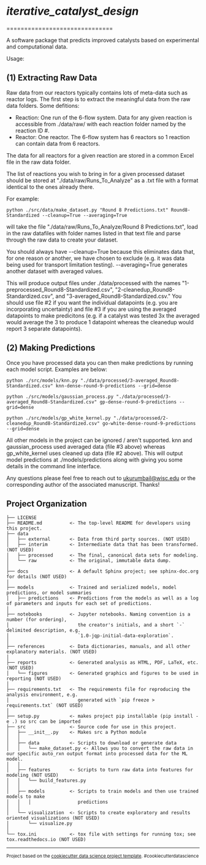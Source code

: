 # *iterative_catalyst_design*
==============================

A software package that predicts improved catalysts based on experimental and computational data.

Usage:

## (1) Extracting Raw Data

Raw data from our reactors typically contains lots of meta-data such as reactor logs. The first step is to extract the meaningful data from the raw data folders. Some defitions:

* Reaction: One run of the 6-flow system. Data for any given reaction is accessible from ./data/raw/ with each reaction folder named by the reaction ID #.
* Reactor: One reactor. The 6-flow system has 6 reactors so 1 reaction can contain data from 6 reactors. 

The data for all reactors for a given reaction are stored in a common Excel file in the raw data folder. 

The list of reactions you wish to bring in for a given processed dataset should be stored at "./data/raw/Runs_To_Analyze" as a .txt file with a format identical to the ones already there.

For example:

`python ./src/data/make_dataset.py "Round 8 Predictions.txt" Round8-Standardized --cleanup=True --averaging=True`

will take the file "./data/raw/Runs_To_Analyze/Round 8 Predictions.txt", load in the raw datafiles with folder names listed in that text file and parse through the raw data to create your dataset. 

You should always have --cleanup=True because this eliminates data that, for one reason or another, we have chosen to exclude (e.g. it was data being used for transport limitation testing). --averaging=True generates another dataset with averaged values.

This will produce output files under ./data/processed with the names "1-preprocessed_Round8-Standardized.csv", "2-cleanedup_Round8-Standardized.csv", and "3-averaged_Round8-Standardized.csv." You should use file #2 if you want the individual datapoints (e.g. you are incorporating uncertainty) and file #3 if you are using the averaged datapoints to make predicitons (e.g. if a catalyst was tested 3x the averaged would average the 3 to produce 1 datapoint whereas the cleanedup would report 3 separate datapoints).

## (2) Making Predictions

Once you have processed data you can then make predictions by running each model script. Examples are below:

`python ./src/models/knn.py "./data/processed/3-averaged_Round8-Standardized.csv" knn-dense-round-9-predictions --grid=dense`

`python ./src/models/gaussian_process.py "./data/processed/3-averaged_Round8-Standardized.csv" gp-dense-round-9-predictions --grid=dense`

`python ./src/models/gp_white_kernel.py "./data/processed/2-cleanedup_Round8-Standardized.csv" go-white-dense-round-9-predictions --grid=dense`

All other models in the project can be ignored / aren't supported. knn and gaussian_process used averaged data (file #3 above) whereas gp_white_kernel uses cleaned up data (file #2 above). This will output model predictions at ./models/predictions along with giving you some details in the command line interface. 

Any questions please feel free to reach out to ukurumbail@wisc.edu or the corresponding author of the associated manuscript. Thanks!

Project Organization
------------

    ├── LICENSE
    ├── README.md          <- The top-level README for developers using this project.
    ├── data
    │   ├── external       <- Data from third party sources. (NOT USED)
    │   ├── interim        <- Intermediate data that has been transformed. (NOT USED)
    │   ├── processed      <- The final, canonical data sets for modeling.
    │   └── raw            <- The original, immutable data dump.
    │
    ├── docs               <- A default Sphinx project; see sphinx-doc.org for details (NOT USED)
    │
    ├── models             <- Trained and serialized models, model predictions, or model summaries 
    │   ├── predictions    <- Predictions from the models as well as a log of parameters and inputs for each set of predictions.
    │
    ├── notebooks          <- Jupyter notebooks. Naming convention is a number (for ordering),
    │                         the creator's initials, and a short `-` delimited description, e.g.
    │                         `1.0-jqp-initial-data-exploration`.
    │
    ├── references         <- Data dictionaries, manuals, and all other explanatory materials. (NOT USED)
    │
    ├── reports            <- Generated analysis as HTML, PDF, LaTeX, etc. (NOT USED)
    │   └── figures        <- Generated graphics and figures to be used in reporting (NOT USED)
    │
    ├── requirements.txt   <- The requirements file for reproducing the analysis environment, e.g.
    │                         generated with `pip freeze > requirements.txt` (NOT USED)
    │
    ├── setup.py           <- makes project pip installable (pip install -e .) so src can be imported
    ├── src                <- Source code for use in this project. 
    │   ├── __init__.py    <- Makes src a Python module
    │   │
    │   ├── data           <- Scripts to download or generate data
    │   │   └── make_dataset.py <- Allows you to convert the raw data in our specific auto_rxn output format into processed data for the ML model.
    │   │
    │   ├── features       <- Scripts to turn raw data into features for modeling (NOT USED)
    │   │   └── build_features.py
    │   │
    │   ├── models         <- Scripts to train models and then use trained models to make
    │   │   │                 predictions
    │   │
    │   └── visualization  <- Scripts to create exploratory and results oriented visualizations (NOT USED)
    │       └── visualize.py
    │
    └── tox.ini            <- tox file with settings for running tox; see tox.readthedocs.io (NOT USED)


--------

<p><small>Project based on the <a target="_blank" href="https://drivendata.github.io/cookiecutter-data-science/">cookiecutter data science project template</a>. #cookiecutterdatascience</small></p>
